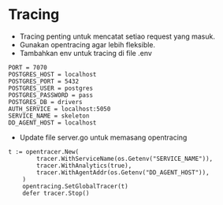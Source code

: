 # Tracing
- Tracing penting untuk mencatat setiao request yang masuk.
- Gunakan opentracing agar lebih fleksible.
- Tambahkan env untuk tracing di file .env

```
PORT = 7070
POSTGRES_HOST = localhost
POSTGRES_PORT = 5432
POSTGRES_USER = postgres
POSTGRES_PASSWORD = pass
POSTGRES_DB = drivers
AUTH_SERVICE = localhost:5050
SERVICE_NAME = skeleton
DD_AGENT_HOST = localhost
```

- Update file server.go untuk memasang opentracing

```
t := opentracer.New(
		tracer.WithServiceName(os.Getenv("SERVICE_NAME")),
		tracer.WithAnalytics(true),
		tracer.WithAgentAddr(os.Getenv("DD_AGENT_HOST")),
	)
	opentracing.SetGlobalTracer(t)
	defer tracer.Stop()
```
